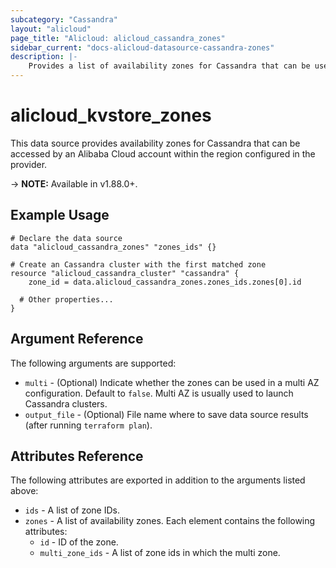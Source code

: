 ```yaml
---
subcategory: "Cassandra"
layout: "alicloud"
page_title: "Alicloud: alicloud_cassandra_zones"
sidebar_current: "docs-alicloud-datasource-cassandra-zones"
description: |-
    Provides a list of availability zones for Cassandra that can be used by an Alibaba Cloud account.
---
```


# alicloud\_kvstore\_zones

This data source provides availability zones for Cassandra that can be accessed by an Alibaba Cloud account within the region configured in the provider.

-> **NOTE:** Available in v1.88.0+.

## Example Usage

```
# Declare the data source
data "alicloud_cassandra_zones" "zones_ids" {}

# Create an Cassandra cluster with the first matched zone
resource "alicloud_cassandra_cluster" "cassandra" {
    zone_id = data.alicloud_cassandra_zones.zones_ids.zones[0].id

  # Other properties...
}
```

## Argument Reference

The following arguments are supported:

* `multi` - (Optional) Indicate whether the zones can be used in a multi AZ configuration. Default to `false`. Multi AZ is usually used to launch Cassandra clusters.
* `output_file` - (Optional) File name where to save data source results (after running `terraform plan`).

## Attributes Reference

The following attributes are exported in addition to the arguments listed above:

* `ids` - A list of zone IDs.
* `zones` - A list of availability zones. Each element contains the following attributes:
  * `id` - ID of the zone.
  * `multi_zone_ids` - A list of zone ids in which the multi zone.